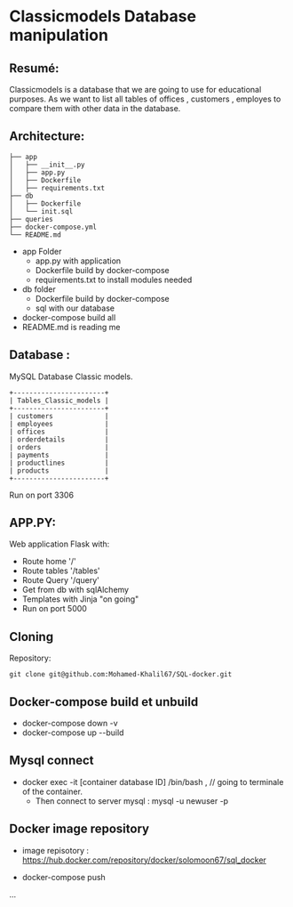 # Classicmodels Database manipulation

## Resumé:

Classicmodels is a database that we are going to use for educational purposes. As we want to list all tables of offices , customers , employes to compare them with other data in the database.

## Architecture:
```
├── app
│   ├── __init__.py
│   ├── app.py
│   ├── Dockerfile
│   ├── requirements.txt
├── db
│   ├── Dockerfile
│   └── init.sql
├── queries
├── docker-compose.yml
└── README.md
```

* app Folder
    * app.py with application
    * Dockerfile build by docker-compose
    * requirements.txt to install modules needed
* db folder
    * Dockerfile build by docker-compose
    * sql with our database
* docker-compose build all
* README.md is reading me

## Database :
MySQL Database Classic models.

```
+-----------------------+
| Tables_Classic_models |
+-----------------------+
| customers             |
| employees             |
| offices               |
| orderdetails          |
| orders                |
| payments              |
| productlines          |
| products              |
+-----------------------+

```
Run on port 3306

## APP.PY:
Web application Flask with:
* Route home '/'
* Route tables '/tables'
* Route Query '/query'
* Get from db with sqlAlchemy
* Templates with Jinja "on going"
* Run on port 5000

## Cloning

Repository:
```
git clone git@github.com:Mohamed-Khalil67/SQL-docker.git

```

## Docker-compose build et unbuild

* docker-compose down -v
* docker-compose up --build

## Mysql connect

* docker exec -it [container database ID] /bin/bash , // going to terminale of the container.
    * Then connect to server mysql : mysql -u newuser -p

## Docker image repository

* image repisotory : https://hub.docker.com/repository/docker/solomoon67/sql_docker

* docker-compose push


...
